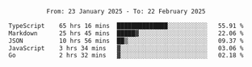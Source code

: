 <div align="center">
<p style="text-align: center;">
<!--START_SECTION:waka-->

```txt
From: 23 January 2025 - To: 22 February 2025

TypeScript    65 hrs 16 mins  ██████████████░░░░░░░░░░░   55.91 %
Markdown      25 hrs 45 mins  █████▓░░░░░░░░░░░░░░░░░░░   22.06 %
JSON          10 hrs 56 mins  ██▒░░░░░░░░░░░░░░░░░░░░░░   09.37 %
JavaScript    3 hrs 34 mins   ▓░░░░░░░░░░░░░░░░░░░░░░░░   03.06 %
Go            2 hrs 32 mins   ▓░░░░░░░░░░░░░░░░░░░░░░░░   02.18 %
```

<!--END_SECTION:waka-->
</p>
</div>
